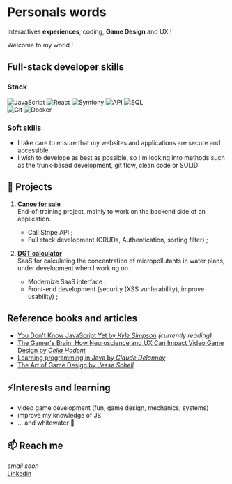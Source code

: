 <!--## Announcement-->
# Personals words
Interactives **experiences**, coding, **Game Design** and UX !  

Welcome to my world !

## Full-stack developer skills

### Stack
![JavaScript](https://img.shields.io/badge/JavaScript-F7DF1E?logo=javascript&logoColor=black)  ![React](https://img.shields.io/badge/React-20232A?logo=react&logoColor=61DAFB)  ![Symfony](https://img.shields.io/badge/Symfony-000000?logo=symfony&logoColor=white)  ![API](https://img.shields.io/badge/API-FF6F00?logo=fastapi&logoColor=white)  ![SQL](https://img.shields.io/badge/SQL-4479A1?logo=mysql&logoColor=white)  
![Git](https://img.shields.io/badge/Git-F05032?logo=git&logoColor=white)  ![Docker](https://img.shields.io/badge/Docker-2496ED?logo=docker&logoColor=white)  
<!--_[Visit my repositories](https://github.com/Yvialga?tab=repositories) for more technologies._-->
<!--<div>
  
[![JavaScript](https://img.shields.io/badge/-F7DF1E?style=for-the-badge&logo=javascript&logoColor=000000)](https://developer.mozilla.org/en-US/docs/Web/JavaScript)
[![React](https://img.shields.io/badge/-61DAFB?style=for-the-badge&logo=react&logoColor=000000)](https://react.dev/)
[![Symfony](https://img.shields.io/badge/-000000?style=for-the-badge&logo=symfony&logoColor=white)](https://symfony.com/)
[![API](https://img.shields.io/badge/-FF6C37?style=for-the-badge&logo=postman&logoColor=white)](https://www.postman.com/what-is-an-api/)
[![SQL](https://img.shields.io/badge/-4479A1?style=for-the-badge&logo=mysql&logoColor=white)](https://www.mysql.com/)
<br>
[![Git](https://img.shields.io/badge/-F05032?style=for-the-badge&logo=git&logoColor=white)](https://git-scm.com/)
[![Docker](https://img.shields.io/badge/-2496ED?style=for-the-badge&logo=docker&logoColor=white)](https://www.docker.com/)

</div>-->
### Soft skills
- I take care to ensure that my websites and applications are secure and accessible.
- I wish to develope as best as possible, so I'm looking into methods such as the trunk-based development, git flow, clean code or SOLID
<!---->
## 🔨 Projects
1. [**Canoe for sale**](https://github.com/Yvialga/canoe-for-sell)  
End-of-training project, mainly to work on the backend side of an application.
   - Call Stripe API ;
   - Full stack development (CRUDs, Authentication, sorting filter) ;

2. [**DGT calculator**](https://www.tommybernard.fr/projects/saas-dgt)  
SaaS for calculating the concentration of micropollutants in water plans, under development when I working on.
   - Modernize SaaS interface ;
   - Front-end development (security (XSS vunlerability), improve usability) ;

## Reference books and articles
- [You Don't Know JavaScript Yet by *Kyle Simpson*](https://github.com/getify/You-Dont-Know-JS/blob/2nd-ed/get-started/README.md) *(currently reading)*
- [The Gamer's Brain: How Neuroscience and UX Can Impact Video Game Design by *Celia Hodent*](https://celiahodent.com/resources/#check-out-my-books)
- [Learning programming in Java by *Claude Delannoy*](https://www.editions-eyrolles.com/livre/programmer-en-java-12)
- [The Art of Game Design by *Jesse Schell*](https://www.amazon.fr/Art-Game-Design-Lenses-Third/dp/1138632058)
<!--📓-->
## ⚡Interests and learning
- video game development (fun, game design, mechanics, systems)
- improve my knowledge of JS
- ... and whitewater 🌊

## 📫 Reach me
_email soon_  
[Linkedin](https://www.linkedin.com/in/tommybernard/)

